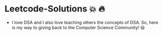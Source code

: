 # Leetcode-Solutions :boom: :fire:

- I love DSA and I also love teaching others the concepts of DSA. So, here is my way to giving back to the Computer Science Community! 😃
